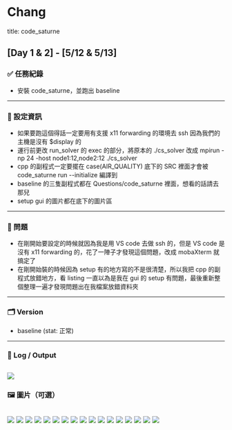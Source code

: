 # Chang
title: code_saturne
## [Day 1 & 2] - [5/12 & 5/13]

### ✅ 任務紀錄
- 安裝 code_saturne，並跑出 baseline
---

### 🧪 設定資訊
- 如果要跑這個得話一定要用有支援 x11 forwarding 的環境去 ssh 因為我們的主機是沒有 $display 的
- 運行前更改 run_solver 的 exec 的部分，將原本的 ./cs_solver 改成 mpirun -np 24 -host node1:12,node2:12 ./cs_solver
- cpp 的副程式一定要擺在 case(AIR_QUALITY) 底下的 SRC 裡面才會被 code_saturne run --initialize 編譯到
- baseline 的三隻副程式都在 Questions/code_saturne 裡面，想看的話請去那兒
- setup gui 的圖片都在底下的圖片區
---

### 🐛 問題
- 在剛開始要設定的時候就因為我是用 VS code 去做 ssh 的，但是 VS code 是沒有 x11 forwarding 的，花了一陣子才發現這個問題，改成 mobaXterm 就搞定了
- 在剛開始裝的時候因為 setup 有的地方寫的不是很清楚，所以我把 cpp 的副程式放錯地方，看 listing 一直以為是我在 gui 的 setup 有問題，最後重新整個整理一遍才發現問題出在我檔案放錯資料夾
---

### 🗂 Version
- baseline (stat: 正常)
---

### 📁 Log / Output
![](image/chang/baseline.png)
---

### 🖼 圖片（可選）
![](image/chang/MESH_Setup0.png)
![](image/chang/MESH_Setup1.png)
![](image/chang/MESH_Setup2.png)
![](image/chang/Calc_Setup0.png)
![](image/chang/Calc_Setup1.png)
![](image/chang/Calc_Setup2.png)
![](image/chang/Volume_Setup0.png)
![](image/chang/Volume_Setup1.png)
![](image/chang/Volume_Setup2.png)
![](image/chang/Boundary_Setup0.png)
![](image/chang/Boundary_Setup1.png)
![](image/chang/Time_Setup.png)
![](image/chang/Numerical_Setup.png)
![](image/chang/Postprocessing_Setup0.png)
![](image/chang/Postprocessing_Setup1.png)
![](image/chang/Postprocessing_Setup2.png)
![](image/chang/Postprocessing_Setup3.png)
---